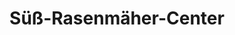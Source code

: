 ---
title: "Süß-Rasenmäher-Center"
url: /speyer/suess-rasenmaeher-center/
shop: Landwirtschaftlich
---